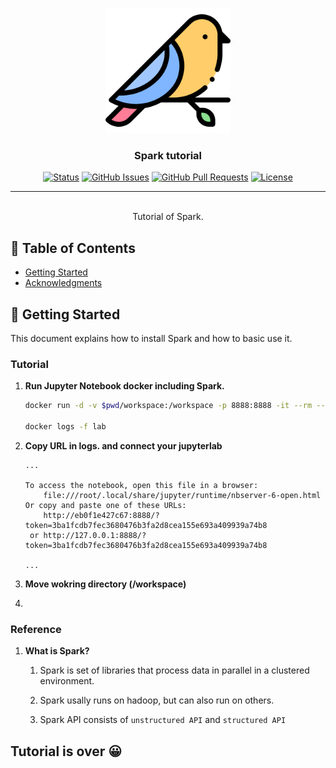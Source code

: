 <p align="center">
  <a href="" rel="noopener">
 <img width=200px height=200px src="./static/icon.png" alt="Project logo" ></a>
 <br>

</p>

<h3 align="center">Spark tutorial</h3>

<div align="center">

[![Status](https://img.shields.io/badge/status-active-success.svg)]()
[![GitHub Issues](https://img.shields.io/github/issues/da-huin/spark-tutorial.svg)](https://github.com/da-huin/spark-tutorial/issues)
[![GitHub Pull Requests](https://img.shields.io/github/issues-pr/da-huin/spark-tutorial.svg)](https://github.com/da-huin/spark-tutorial/pulls)
[![License](https://img.shields.io/badge/license-MIT-blue.svg)](/LICENSE)

</div>

---

<p align="center"> 
    <br> Tutorial of Spark.
</p>

## 📝 Table of Contents

- [Getting Started](#getting_started)
- [Acknowledgments](#acknowledgement)

## 🏁 Getting Started <a name = "getting_started"></a>

This document explains how to install Spark and how to basic use it.

### Tutorial

1. **Run Jupyter Notebook docker including Spark.**

    ```bash
    docker run -d -v $pwd/workspace:/workspace -p 8888:8888 -it --rm --name lab dahuin000/lab

    docker logs -f lab
    ```

1. **Copy URL in logs. and connect your jupyterlab**

    ```
    ...

    To access the notebook, open this file in a browser:
        file:///root/.local/share/jupyter/runtime/nbserver-6-open.html
    Or copy and paste one of these URLs:
        http://eb0f1e427c67:8888/?token=3ba1fcdb7fec3680476b3fa2d8cea155e693a409939a74b8
     or http://127.0.0.1:8888/?token=3ba1fcdb7fec3680476b3fa2d8cea155e693a409939a74b8

    ...
    ```

1. **Move wokring directory (/workspace)**

1. 

### Reference

1. **What is Spark?**

    1. Spark is set of libraries that process data in parallel in a clustered environment.

    2. Spark usally runs on hadoop, but can also run on others.

    3. Spark API consists of `unstructured API` and `structured API`


## **Tutorial is over 😀**
